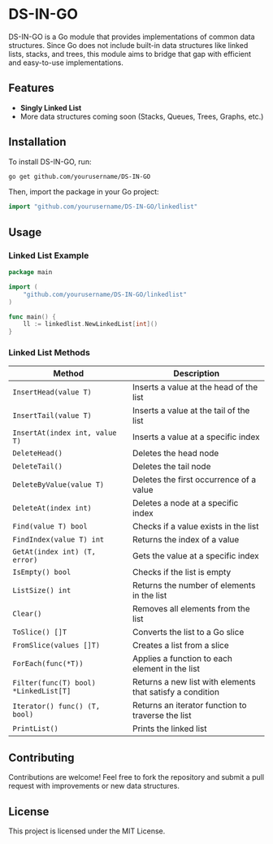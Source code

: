 # DS-IN-GO

DS-IN-GO is a Go module that provides implementations of common data structures. Since Go does not include built-in data structures like linked lists, stacks, and trees, this module aims to bridge that gap with efficient and easy-to-use implementations.

## Features

- **Singly Linked List**
- More data structures coming soon (Stacks, Queues, Trees, Graphs, etc.)

## Installation

To install DS-IN-GO, run:

```sh
go get github.com/yourusername/DS-IN-GO
```

Then, import the package in your Go project:

```go
import "github.com/yourusername/DS-IN-GO/linkedlist"
```

## Usage

### Linked List Example

```go
package main

import (
	"github.com/yourusername/DS-IN-GO/linkedlist"
)

func main() {
	ll := linkedlist.NewLinkedList[int]()
}
```

### Linked List Methods

| Method | Description |
|--------|------------|
| `InsertHead(value T)` | Inserts a value at the head of the list |
| `InsertTail(value T)` | Inserts a value at the tail of the list |
| `InsertAt(index int, value T)` | Inserts a value at a specific index |
| `DeleteHead()` | Deletes the head node |
| `DeleteTail()` | Deletes the tail node |
| `DeleteByValue(value T)` | Deletes the first occurrence of a value |
| `DeleteAt(index int)` | Deletes a node at a specific index |
| `Find(value T) bool` | Checks if a value exists in the list |
| `FindIndex(value T) int` | Returns the index of a value |
| `GetAt(index int) (T, error)` | Gets the value at a specific index |
| `IsEmpty() bool` | Checks if the list is empty |
| `ListSize() int` | Returns the number of elements in the list |
| `Clear()` | Removes all elements from the list |
| `ToSlice() []T` | Converts the list to a Go slice |
| `FromSlice(values []T)` | Creates a list from a slice |
| `ForEach(func(*T))` | Applies a function to each element in the list |
| `Filter(func(T) bool) *LinkedList[T]` | Returns a new list with elements that satisfy a condition |
| `Iterator() func() (T, bool)` | Returns an iterator function to traverse the list |
| `PrintList()` | Prints the linked list |

## Contributing

Contributions are welcome! Feel free to fork the repository and submit a pull request with improvements or new data structures.

## License

This project is licensed under the MIT License.


